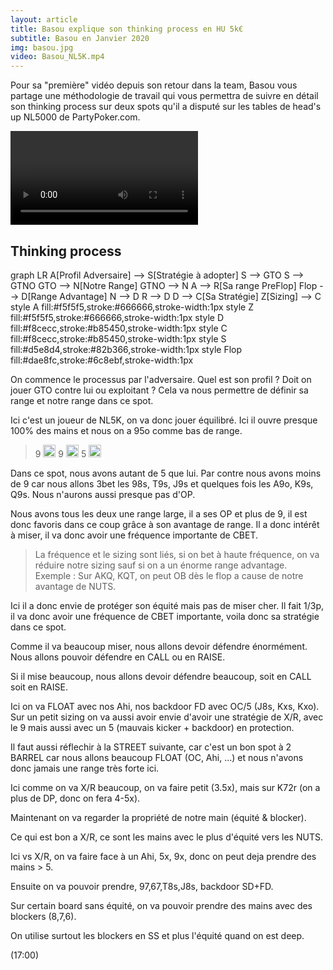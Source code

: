 ```yaml
---
layout: article
title: Basou explique son thinking process en HU 5k€
subtitle: Basou en Janvier 2020
img: basou.jpg
video: Basou_NL5K.mp4
---
```


<div class="body">
  
  <p>Pour sa "première" vidéo depuis son retour dans la team, Basou vous partage une méthodologie de travail qui vous permettra de suivre en détail son thinking process sur deux spots qu'il a disputé sur les tables de head's up NL5000 de PartyPoker.com.</p>
  
  <div class="video">
    <video id="player" controls>
        <source src="http://videos.poker-academie.com/videos/{{ page.video }}" type="video/mp4">
    </video>
  </div>
  
  <h2>Thinking process</h2>
  
  <div class="mermaid">
    graph LR
      A[Profil Adversaire] --> S[Stratégie à adopter]
      S --> GTO
      S --> GTNO
      GTO --> N[Notre Range]
      GTNO --> N
      A --> R[Sa range PreFlop]
      Flop --> D[Range Advantage]
      N --> D
      R --> D
      D --> C[Sa Stratégie]
      Z[Sizing] --> C
      style A fill:#f5f5f5,stroke:#666666,stroke-width:1px
      style Z fill:#f5f5f5,stroke:#666666,stroke-width:1px
      style D fill:#f8cecc,stroke:#b85450,stroke-width:1px
      style C fill:#f8cecc,stroke:#b85450,stroke-width:1px
      style S fill:#d5e8d4,stroke:#82b366,stroke-width:1px
      style Flop fill:#dae8fc,stroke:#6c8ebf,stroke-width:1px
  </div>
  
  <p>On commence le processus par l'adversaire. Quel est son profil ? Doit on jouer GTO contre lui ou exploitant ? Cela va nous permettre de définir sa range et notre range dans ce spot.</p>
  <p>
    Ici c'est un joueur de NL5K, on va donc jouer équilibré. Ici il ouvre presque 100% des mains et nous on a 95o comme bas de range. </p>
  <blockquote>
    9 <img src="https://github.githubassets.com/images/icons/emoji/unicode/2663.png?v8" style="width: 20px;">&nbsp;9 <img src="https://github.githubassets.com/images/icons/emoji/unicode/2764.png?v8" style="width: 20px;">&nbsp;5 <img src="https://github.githubassets.com/images/icons/emoji/unicode/1f537.png?v8" style="width: 20px;">
  </blockquote>
  <p>Dans ce spot, nous avons autant de 5 que lui. Par contre nous avons moins de 9 car nous allons 3bet les 98s, T9s, J9s et quelques fois les A9o, K9s, Q9s. Nous n'aurons aussi presque pas d'OP.</p>
  <p>Nous avons tous les deux une range large, il a ses OP et plus de 9, il est donc favoris dans ce coup grâce à son avantage de range. Il a donc intérêt à miser, il va donc avoir une fréquence importante de CBET.</p>
  <blockquote>
    La fréquence et le sizing sont liés, si on bet à haute fréquence, on va réduire notre sizing sauf si on a un énorme range advantage.
    <br/>
    Exemple : Sur AKQ, KQT, on peut OB dès le flop a cause de notre avantage de NUTS.
  </blockquote>
  <p>Ici il a donc envie de protéger son équité mais pas de miser cher. Il fait 1/3p, il va donc avoir une fréquence de CBET importante, voila donc sa stratégie dans ce spot.</p>
  <p>Comme il va beaucoup miser, nous allons devoir défendre énormément. Nous allons pouvoir défendre en CALL ou en RAISE.</p>
  <p>Si il mise beaucoup, nous allons devoir défendre beaucoup, soit en CALL soit en RAISE.</p>
  <p>Ici on va FLOAT avec nos Ahi, nos backdoor FD avec OC/5 (J8s, Kxs, Kxo). Sur un petit sizing on va aussi avoir envie d'avoir une stratégie de X/R, avec le 9 mais aussi avec un 5 (mauvais kicker + backdoor) en protection.</p>
  <p>Il faut aussi réflechir à la STREET suivante, car c'est un bon spot à 2 BARREL car nous allons beaucoup FLOAT (OC, Ahi, ...) et nous n'avons donc jamais une range très forte ici.</p>
  
  <p>Ici comme on va X/R beaucoup, on va faire petit (3.5x), mais sur K72r (on a plus de DP, donc on fera 4-5x).</p>
  <p>Maintenant on va regarder la propriété de notre main (équité &amp; blocker).</p>
  <p>Ce qui est bon a X/R, ce sont les mains avec le plus d'équité vers les NUTS.</p>
  <p>Ici vs X/R, on va faire face à un Ahi, 5x, 9x, donc on peut deja prendre des mains &gt; 5.</p>
  <p>Ensuite on va pouvoir prendre, 97,67,T8s,J8s, backdoor SD+FD.</p>
  <p>Sur certain board sans équité, on va pouvoir prendre des mains avec des blockers (8,7,6).</p>
  <p>On utilise surtout les blockers en SS et plus l'équité quand on est deep.</p>
  <p>(17:00)</p>

  
</div>

<script>mermaid.initialize({startOnLoad:true});</script>
